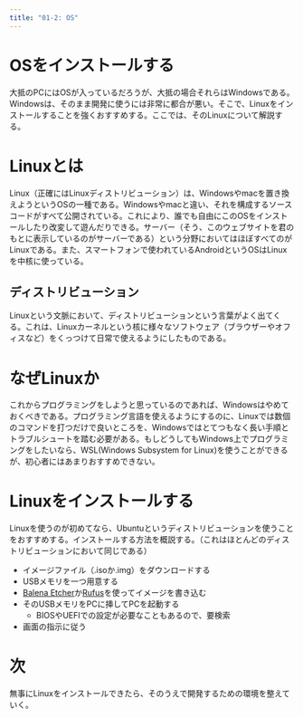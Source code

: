 ```yaml
---
title: "01-2: OS"
---
```


# OSをインストールする
大抵のPCにはOSが入っているだろうが、大抵の場合それらはWindowsである。Windowsは、そのまま開発に使うには非常に都合が悪い。そこで、Linuxをインストールすることを強くおすすめする。ここでは、そのLinuxについて解説する。

# Linuxとは
Linux（正確にはLinuxディストリビューション）は、Windowsやmacを置き換えようというOSの一種である。Windowsやmacと違い、それを構成するソースコードがすべて公開されている。これにより、誰でも自由にこのOSをインストールしたり改変して遊んだりできる。サーバー（そう、このウェブサイトを君のもとに表示しているのがサーバーである）という分野においてはほぼすべてのがLinuxである。また、スマートフォンで使われているAndroidというOSはLinuxを中核に使っている。

## ディストリビューション
Linuxという文脈において、ディストリビューションという言葉がよく出てくる。これは、Linuxカーネルという核に様々なソフトウェア（ブラウザーやオフィスなど）をくっつけて日常で使えるようにしたものである。

# なぜLinuxか
これからプログラミングをしようと思っているのであれば、Windowsはやめておくべきである。プログラミング言語を使えるようにするのに、Linuxでは数個のコマンドを打つだけで良いところを、Windowsではとてつもなく長い手順とトラブルシュートを踏む必要がある。もしどうしてもWindows上でプログラミングをしたいなら、WSL(Windows Subsystem for Linux)を使うことができるが、初心者にはあまりおすすめできない。

# Linuxをインストールする
Linuxを使うのが初めてなら、Ubuntuというディストリビューションを使うことをおすすめする。インストールする方法を概説する。（これはほとんどのディストリビューションにおいて同じである）
- イメージファイル（.isoか.img）をダウンロードする
- USBメモリを一つ用意する
- [Balena Etcher](https://etcher.balena.io/)か[Rufus](https://rufus.ie/ja/)を使ってイメージを書き込む
- そのUSBメモリをPCに挿してPCを起動する
    - BIOSやUEFIでの設定が必要なこともあるので、要検索
- 画面の指示に従う

# 次
無事にLinuxをインストールできたら、そのうえで開発するための環境を整えていく。